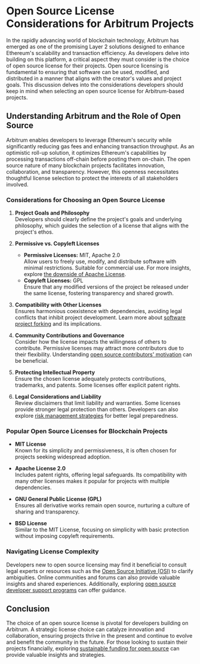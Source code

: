 # Open Source License Considerations for Arbitrum Projects

In the rapidly advancing world of blockchain technology, Arbitrum has emerged as one of the promising Layer 2 solutions designed to enhance Ethereum's scalability and transaction efficiency. As developers delve into building on this platform, a critical aspect they must consider is the choice of open source license for their projects. Open source licensing is fundamental to ensuring that software can be used, modified, and distributed in a manner that aligns with the creator's values and project goals. This discussion delves into the considerations developers should keep in mind when selecting an open source license for Arbitrum-based projects.

## Understanding Arbitrum and the Role of Open Source

Arbitrum enables developers to leverage Ethereum's security while significantly reducing gas fees and enhancing transaction throughput. As an optimistic roll-up solution, it optimizes Ethereum's capabilities by processing transactions off-chain before posting them on-chain. The open source nature of many blockchain projects facilitates innovation, collaboration, and transparency. However, this openness necessitates thoughtful license selection to protect the interests of all stakeholders involved.

### Considerations for Choosing an Open Source License

1. **Project Goals and Philosophy**  
   Developers should clearly define the project's goals and underlying philosophy, which guides the selection of a license that aligns with the project's ethos.

2. **Permissive vs. Copyleft Licenses**  
   - **Permissive Licenses:** MIT, Apache 2.0  
     Allow users to freely use, modify, and distribute software with minimal restrictions. Suitable for commercial use. For more insights, explore [the downside of Apache License](https://www.license-token.com/wiki/the-downside-of-apache-license-and-why-i-never-would-use-it).
   - **Copyleft Licenses:** GPL  
     Ensure that any modified versions of the project be released under the same license, fostering transparency and shared growth.

3. **Compatibility with Other Licenses**  
   Ensures harmonious coexistence with dependencies, avoiding legal conflicts that inhibit project development. Learn more about [software project forking](https://www.license-token.com/wiki/software-project-forking) and its implications.

4. **Community Contributions and Governance**  
   Consider how the license impacts the willingness of others to contribute. Permissive licenses may attract more contributors due to their flexibility. Understanding [open source contributors' motivation](https://www.license-token.com/wiki/open-source-contributors-motivation) can be beneficial.

5. **Protecting Intellectual Property**  
   Ensure the chosen license adequately protects contributions, trademarks, and patents. Some licenses offer explicit patent rights.

6. **Legal Considerations and Liability**  
   Review disclaimers that limit liability and warranties. Some licenses provide stronger legal protection than others. Developers can also explore [risk management strategies](https://www.license-token.com/wiki/risk-management-strategies) for better legal preparedness.

### Popular Open Source Licenses for Blockchain Projects

- **MIT License**  
  Known for its simplicity and permissiveness, it is often chosen for projects seeking widespread adoption.

- **Apache License 2.0**  
  Includes patent rights, offering legal safeguards. Its compatibility with many other licenses makes it popular for projects with multiple dependencies.

- **GNU General Public License (GPL)**  
  Ensures all derivative works remain open source, nurturing a culture of sharing and transparency.

- **BSD License**  
  Similar to the MIT License, focusing on simplicity with basic protection without imposing copyleft requirements.

### Navigating License Complexity

Developers new to open source licensing may find it beneficial to consult legal experts or resources such as the [Open Source Initiative (OSI)](https://opensource.org/) to clarify ambiguities. Online communities and forums can also provide valuable insights and shared experiences. Additionally, exploring [open source developer support programs](https://www.license-token.com/wiki/open-source-developer-support-programs) can offer guidance.

## Conclusion

The choice of an open source license is pivotal for developers building on Arbitrum. A strategic license choice can catalyze innovation and collaboration, ensuring projects thrive in the present and continue to evolve and benefit the community in the future. For those looking to sustain their projects financially, exploring [sustainable funding for open source](https://www.license-token.com/wiki/sustainable-funding-open-source) can provide valuable insights and strategies.